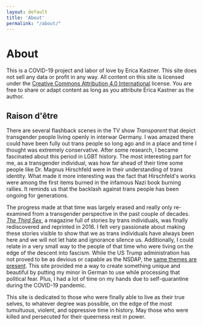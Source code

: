 ```yaml
---
layout: default
title: 'About'
permalink: "/about/"
---
```


# About

This is a COVID-19 project and labor of love by Erica Kastner. This site does not sell any data or profit in any way. All content on this site is licensed under the [Creative Commons Attribution 4.0 International](https://creativecommons.org/licenses/by/4.0/) license. You are free to share or adapt content as long as you attribute Erica Kastner as the author.

## Raison d'être

There are several flashback scenes in the TV show _Transparent_ that depict transgender people living openly in interwar Germany. I was amazed there could have been fully out trans people so long ago and in a place and time I thought was extremely conservative. After some research, I became fascinated about this period in LGBT history. The most interesting part for me, as a transgender individual, was how far ahead of their time some people like Dr. Magnus Hirschfeld were in their understanding of trans identity. What made it more interesting was the fact that Hirschfeld's works were among the first items burned in the infamous Nazi book burning rallies. It reminds us that the backlash against trans people has been ongoing for generations.

The progress made at that time was largely erased and really only re-examined from a transgender perspective in the past couple of decades. [_The Third Sex_](/das-dritte-geschlecht/), a magazine full of stories by trans individuals, was finally rediscovered and reprinted in 2016. I felt very passionate about making these stories visible to show that we as trans individuals have always been here and we will not let hate and ignorance silence us. Additionally, I could relate in a very small way to the people of that time who were living on the edge of the descent into fascism. While the US Trump administration has not proved to be as devious or capable as the NSDAP, the [same themes are present](https://www.pegc.us/archive/Articles/eco_ur-fascism.pdf). This site provided me a way to create something unique and beautiful by putting my minor in German to use while processing that political fear. Plus, I had a lot of time on my hands due to self-quarantine during the COVID-19 pandemic.

This site is dedicated to those who were finally able to live as their true selves, to whatever degree was possible, on the edge of the most tumultuous, violent, and oppressive time in history. May those who were killed and persecuted for their queerness rest in power.